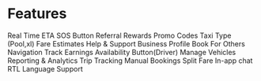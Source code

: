 # Features

Real Time ETA
SOS Button
Referral Rewards
Promo Codes
Taxi Type (Pool,xl)
Fare Estimates
Help & Support
Business Profile
Book For Others
Navigation
Track Earnings
Availability Button(Driver)
Manage Vehicles
Reporting & Analytics
Trip Tracking
Manual Bookings
Split Fare
In-app chat
RTL Language Support


